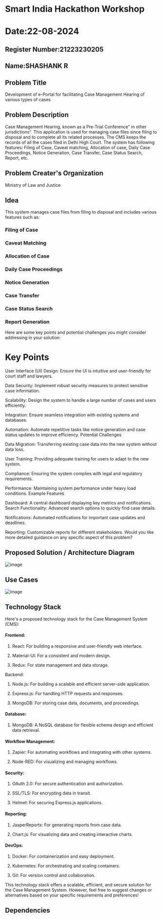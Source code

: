 # Smart India Hackathon Workshop
# Date:22-08-2024
## Register Number:21223230205
## Name:SHASHANK R
## Problem Title
Development of e-Portal for facilitating Case Management Hearing of various types of cases
## Problem Description
Case Management Hearing, known as a Pre-Trial Conference" in other jurisdictions". This application is used for managing case files since filing to disposal and to complete all its related processes. The CMS keeps the records of all the cases filed in Delhi High Court. The system has following features: Filing of Case, Caveat matching, Allocation of case, Daily Case Proceedings, Notice Generation, Case Transfer, Case Status Search, Report, etc.
## Problem Creater's Organization
Ministry of Law and Justice

## Idea
This system manages case files from filing to disposal and includes various features such as:

### Filing of Case
### Caveat Matching
### Allocation of Case
### Daily Case Proceedings
### Notice Generation
### Case Transfer
### Case Status Search
### Report Generation
Here are some key points and potential challenges you might consider addressing in your solution:

# Key Points
User Interface (UI) Design: Ensure the UI is intuitive and user-friendly for court staff and lawyers.

Data Security: Implement robust security measures to protect sensitive case information.

Scalability: Design the system to handle a large number of cases and users efficiently.

Integration: Ensure seamless integration with existing systems and databases.

Automation: Automate repetitive tasks like notice generation and case status updates to improve efficiency.
Potential Challenges

Data Migration: Transferring existing case data into the new system without data loss.

User Training: Providing adequate training for users to adapt to the new system.

Compliance: Ensuring the system complies with legal and regulatory requirements.

Performance: Maintaining system performance under heavy load conditions.
Example Features

Dashboard: A central dashboard displaying key metrics and notifications.
Search Functionality: Advanced search options to quickly find case details.

Notifications: Automated notifications for important case updates and deadlines.

Reporting: Customizable reports for different stakeholders.
Would you like more detailed guidance on any specific aspect of this problem?

## Proposed Solution / Architecture Diagram
![image](https://github.com/user-attachments/assets/0f4604ef-e5d8-40a2-b135-693d5b93fb16)


## Use Cases
![image](https://github.com/user-attachments/assets/c5cc921c-fe27-4004-a637-c3ff4c2bb1c0)



## Technology Stack
Here's a proposed technology stack for the Case Management System (CMS):

#### Frontend:

1. React: For building a responsive and user-friendly web interface.

2. Material-UI: For a consistent and modern design.

3. Redux: For state management and data storage.

Backend:

1. Node.js: For building a scalable and efficient server-side application.

2. Express.js: For handling HTTP requests and responses.

3. MongoDB: For storing case data, documents, and proceedings.

#### Database:

1. MongoDB: A NoSQL database for flexible schema design and efficient data retrieval.

#### Workflow Management:

1. Zapier: For automating workflows and integrating with other systems.

2. Node-RED: For visualizing and managing workflows.

#### Security:

1. OAuth 2.0: For secure authentication and authorization.

2. SSL/TLS: For encrypting data in transit.

3. Helmet: For securing Express.js applications.

#### Reporting:

1. JasperReports: For generating reports from case data.

2. Chart.js: For visualizing data and creating interactive charts.

#### DevOps:

1. Docker: For containerization and easy deployment.

2. Kubernetes: For orchestrating and scaling containers.

3. Git: For version control and collaboration.

This technology stack offers a scalable, efficient, and secure solution for the Case Management System. However, feel free to suggest changes or alternatives based on your specific requirements and preferences!

## Dependencies


